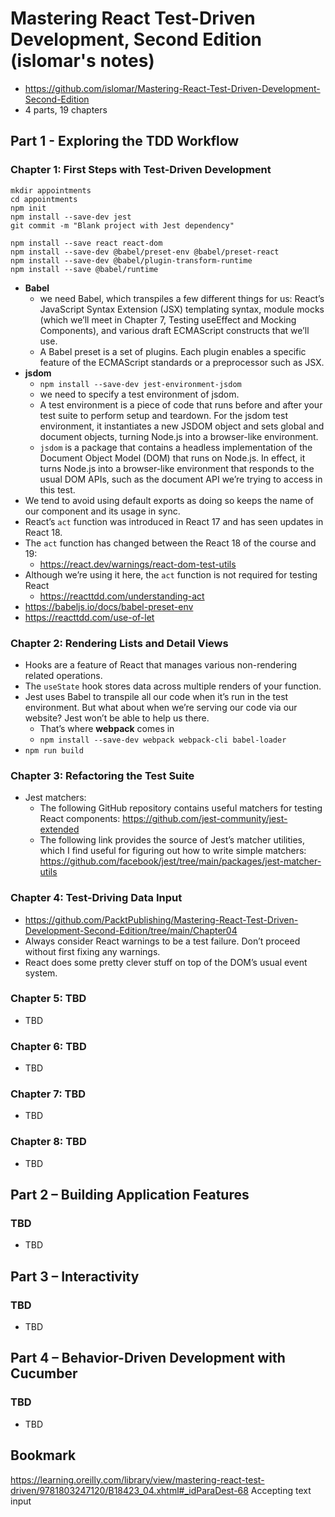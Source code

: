 # Mastering React Test-Driven Development, Second Edition (islomar's notes)

- https://github.com/islomar/Mastering-React-Test-Driven-Development-Second-Edition
- 4 parts, 19 chapters

## Part 1 - Exploring the TDD Workflow

### Chapter 1: First Steps with Test-Driven Development

```
mkdir appointments
cd appointments
npm init
npm install --save-dev jest
git commit -m "Blank project with Jest dependency"

npm install --save react react-dom
npm install --save-dev @babel/preset-env @babel/preset-react
npm install --save-dev @babel/plugin-transform-runtime
npm install --save @babel/runtime
```

- **Babel**
    - we need Babel, which transpiles a few different things for us: React’s JavaScript Syntax Extension (JSX)
      templating syntax, module mocks (which we’ll meet in Chapter 7, Testing useEffect and Mocking Components), and
      various draft ECMAScript constructs that we’ll use.
    - A Babel preset is a set of plugins. Each plugin enables a specific feature of the ECMAScript standards or a
      preprocessor such as JSX.
- **jsdom**
    - `npm install --save-dev jest-environment-jsdom`
    - we need to specify a test environment of jsdom.
    - A test environment is a piece of code that runs before and after your test suite to perform setup and teardown.
      For the jsdom test environment, it instantiates a new JSDOM object and sets global and document objects, turning
      Node.js into a browser-like environment.
    - `jsdom` is a package that contains a headless implementation of the Document Object Model (DOM) that runs on
      Node.js. In effect, it turns Node.js into a browser-like environment that responds to the usual DOM APIs, such as
      the document API we’re trying to access in this test.
- We tend to avoid using default exports as doing so keeps the name of our component and its usage in sync.
- React’s `act` function was introduced in React 17 and has seen updates in React 18.
- The `act` function has changed between the React 18 of the course and 19:
    - https://react.dev/warnings/react-dom-test-utils
- Although we’re using it here, the `act` function is not required for testing React
    - https://reacttdd.com/understanding-act
- https://babeljs.io/docs/babel-preset-env
- https://reacttdd.com/use-of-let

### Chapter 2: Rendering Lists and Detail Views

- Hooks are a feature of React that manages various non-rendering related operations.
- The `useState` hook stores data across multiple renders of your function.
- Jest uses Babel to transpile all our code when it’s run in the test environment. But what about when we’re serving our
  code via our website? Jest won’t be able to help us there.
    - That’s where **webpack** comes in
    - `npm install --save-dev webpack webpack-cli babel-loader`
- `npm run build`

### Chapter 3: Refactoring the Test Suite
- Jest matchers:
  - The following GitHub repository contains useful matchers for testing React components: https://github.com/jest-community/jest-extended
  - The following link provides the source of Jest’s matcher utilities, which I find useful for figuring out how to write simple matchers: https://github.com/facebook/jest/tree/main/packages/jest-matcher-utils

### Chapter 4: Test-Driving Data Input
- https://github.com/PacktPublishing/Mastering-React-Test-Driven-Development-Second-Edition/tree/main/Chapter04
- Always consider React warnings to be a test failure. Don’t proceed without first fixing any warnings.
- React does some pretty clever stuff on top of the DOM’s usual event system.

### Chapter 5: TBD
- TBD

### Chapter 6: TBD
- TBD

### Chapter 7: TBD
- TBD

### Chapter 8: TBD
- TBD

## Part 2 – Building Application Features

### TBD

- TBD

## Part 3 – Interactivity

### TBD

- TBD

## Part 4 – Behavior-Driven Development with Cucumber

### TBD

- TBD

## Bookmark

https://learning.oreilly.com/library/view/mastering-react-test-driven/9781803247120/B18423_04.xhtml#_idParaDest-68
Accepting text input